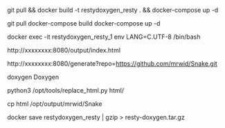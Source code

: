 git pull && docker build -t restydoxygen_resty . && docker-compose up -d

git pull 
docker-compose build 
docker-compose up -d

docker exec -it restydoxygen_resty_1 env LANG=C.UTF-8 /bin/bash



http://xxxxxxxx:8080/output/index.html


http://xxxxxxxx:8080/generate?repo=https://github.com/mrwid/Snake.git



doxygen Doxygen 

python3 /opt/tools/replace_html.py html/


cp html /opt/output/mrwid/Snake


docker save restydoxygen_resty | gzip > resty-doxygen.tar.gz

